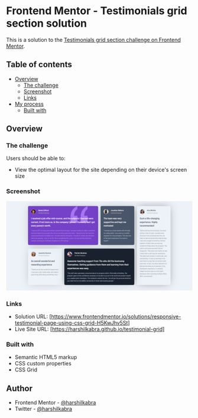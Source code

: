 # Frontend Mentor - Testimonials grid section solution

This is a solution to the [Testimonials grid section challenge on Frontend Mentor](https://www.frontendmentor.io/challenges/testimonials-grid-section-Nnw6J7Un7).

## Table of contents

- [Overview](#overview)
  - [The challenge](#the-challenge)
  - [Screenshot](#screenshot)
  - [Links](#links)
- [My process](#my-process)
  - [Built with](#built-with)

## Overview

### The challenge

Users should be able to:

- View the optimal layout for the site depending on their device's screen size

### Screenshot

![](./screenshot.jpg)

### Links

- Solution URL: [https://www.frontendmentor.io/solutions/responsive-testimonial-page-using-css-grid-H5KwJhv5St]
- Live Site URL: [https://harshilkabra.github.io/testimonial-grid]

### Built with

- Semantic HTML5 markup
- CSS custom properties
- CSS Grid

## Author

- Frontend Mentor - [@harshilkabra](https://www.frontendmentor.io/profile/harshilkabra)
- Twitter - [@harshilkabra](https://www.twitter.com/harshilkabra)
